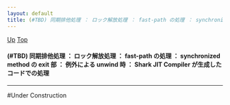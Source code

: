 ```yaml
---
layout: default
title: (#TBD) 同期排他処理 ： ロック解放処理 ： fast-path の処理 ： synchronized method の exit 部 ： 例外による unwind 時 ： Shark JIT Compiler が生成したコードでの処理
---
```

[Up](noA8GKT6vy.html) [Top](../index.html)

#### (#TBD) 同期排他処理 ： ロック解放処理 ： fast-path の処理 ： synchronized method の exit 部 ： 例外による unwind 時 ： Shark JIT Compiler が生成したコードでの処理

--- 
#Under Construction






